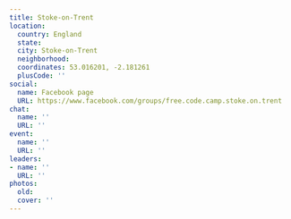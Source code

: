 ```yaml
---
title: Stoke-on-Trent
location:
  country: England
  state: 
  city: Stoke-on-Trent
  neighborhood: 
  coordinates: 53.016201, -2.181261
  plusCode: ''
social:
  name: Facebook page
  URL: https://www.facebook.com/groups/free.code.camp.stoke.on.trent
chat:
  name: ''
  URL: ''
event:
  name: ''
  URL: ''
leaders:
- name: ''
  URL: ''
photos:
  old: 
  cover: ''
---
```


